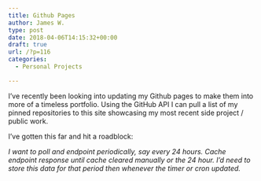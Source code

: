 ```yaml
---
title: Github Pages
author: James W.
type: post
date: 2018-04-06T14:15:32+00:00
draft: true
url: /?p=116
categories:
  - Personal Projects

---
```

I&#8217;ve recently been looking into updating my Github pages to make them into more of a timeless portfolio. Using the GitHub API I can pull a list of my pinned repositories to this site showcasing my most recent side project / public work.

I&#8217;ve gotten this far and hit a roadblock:

_I want to poll and endpoint periodically, say every 24 hours. Cache endpoint response until cache cleared manually or the 24 hour. I&#8217;d need to store this data for that period then whenever the timer or cron updated._